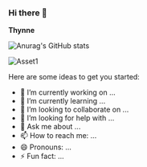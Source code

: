### Hi there 👋


**Thynne** 

![Anurag's GitHub stats](https://github-readme-stats.vercel.app/api?username=Khunthynne&show_icons=true&theme=white)

![Asset1](https://github.com/KhunThynne/Khunthynne/assets/88494232/9c764a0b-dae3-4166-906a-bc662aef7ce2)<?xml version="1.0" encoding="UTF-8"?>


Here are some ideas to get you started:

- 🔭 I’m currently working on ...
- 🌱 I’m currently learning ...
- 👯 I’m looking to collaborate on ...
- 🤔 I’m looking for help with ...
- 💬 Ask me about ...
- 📫 How to reach me: ...
- 😄 Pronouns: ...
- ⚡ Fun fact: ...
